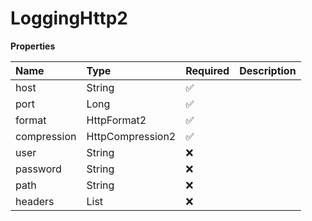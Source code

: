 # LoggingHttp2

**Properties**

| Name        | Type               | Required | Description |
| :---------- | :----------------- | :------- | :---------- |
| host        | String             | ✅       |             |
| port        | Long               | ✅       |             |
| format      | HttpFormat2        | ✅       |             |
| compression | HttpCompression2   | ✅       |             |
| user        | String             | ❌       |             |
| password    | String             | ❌       |             |
| path        | String             | ❌       |             |
| headers     | List<HttpHeaders3> | ❌       |             |
